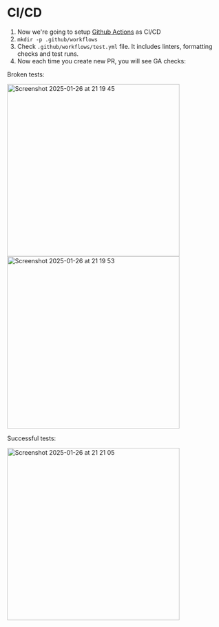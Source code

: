 # CI/CD
1) Now we're going to setup [Github Actions](https://github.com/features/actions) as CI/CD
2) `mkdir -p .github/workflows`
3) Check `.github/workflows/test.yml` file. It includes linters, formatting checks and test runs.
4) Now each time you create new PR, you will see GA checks:

Broken tests:

<img width="400" alt="Screenshot 2025-01-26 at 21 19 45" src="https://github.com/user-attachments/assets/fe2d2ffe-8a54-4fa2-861a-d77fe5324689" />\
<img width="400" alt="Screenshot 2025-01-26 at 21 19 53" src="https://github.com/user-attachments/assets/d24ab162-83ce-41ca-a3d1-f7512dfced8c" />

Successful tests:

<img width="400" alt="Screenshot 2025-01-26 at 21 21 05" src="https://github.com/user-attachments/assets/521b171d-2c70-44c1-9520-ad5c32487828" />



